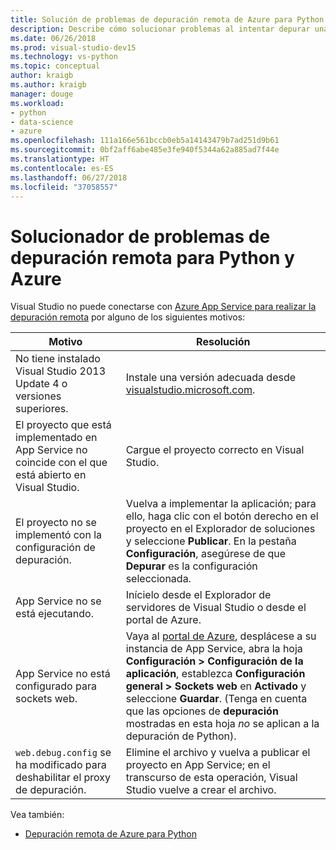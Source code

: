 ```yaml
---
title: Solución de problemas de depuración remota de Azure para Python
description: Describe cómo solucionar problemas al intentar depurar una aplicación de Python en ejecución en Azure App Service con Visual Studio.
ms.date: 06/26/2018
ms.prod: visual-studio-dev15
ms.technology: vs-python
ms.topic: conceptual
author: kraigb
ms.author: kraigb
manager: douge
ms.workload:
- python
- data-science
- azure
ms.openlocfilehash: 111a166e561bccb0eb5a14143479b7ad251d9b61
ms.sourcegitcommit: 0bf2aff6abe485e3fe940f5344a62a885ad7f44e
ms.translationtype: HT
ms.contentlocale: es-ES
ms.lasthandoff: 06/27/2018
ms.locfileid: "37058557"
---
```

# <a name="remote-debugging-troubleshooter-for-python-and-azure"></a>Solucionador de problemas de depuración remota para Python y Azure

Visual Studio no puede conectarse con [Azure App Service para realizar la depuración remota](debugging-remote-python-code-on-azure.md) por alguno de los siguientes motivos:

| Motivo | Resolución |
| --- | --- |
| No tiene instalado Visual Studio 2013 Update 4 o versiones superiores. | Instale una versión adecuada desde [visualstudio.microsoft.com](https://visualstudio.microsoft.com/downloads/?utm_medium=microsoft&utm_source=docs.microsoft.com&utm_campaign=button+cta&utm_content=download+vs2017). |
| El proyecto que está implementado en App Service no coincide con el que está abierto en Visual Studio. | Cargue el proyecto correcto en Visual Studio. |
| El proyecto no se implementó con la configuración de depuración. | Vuelva a implementar la aplicación; para ello, haga clic con el botón derecho en el proyecto en el Explorador de soluciones y seleccione **Publicar**. En la pestaña **Configuración**, asegúrese de que **Depurar** es la configuración seleccionada. |
| App Service no se está ejecutando. | Inícielo desde el Explorador de servidores de Visual Studio o desde el portal de Azure. |
| App Service no está configurado para sockets web. | Vaya al [portal de Azure](https://portal.azure.com), desplácese a su instancia de App Service, abra la hoja **Configuración > Configuración de la aplicación**, establezca **Configuración general > Sockets web** en **Activado** y seleccione **Guardar**. (Tenga en cuenta que las opciones de **depuración** mostradas en esta hoja *no* se aplican a la depuración de Python). |
| `web.debug.config` se ha modificado para deshabilitar el proxy de depuración. | Elimine el archivo y vuelva a publicar el proyecto en App Service; en el transcurso de esta operación, Visual Studio vuelve a crear el archivo. |

Vea también:

- [Depuración remota de Azure para Python](debugging-remote-python-code-on-azure.md)
